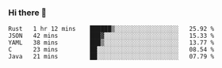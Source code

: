### Hi there 👋

<!--
**WShiBin/WShiBin** is a ✨ _special_ ✨ repository because its `README.md` (this file) appears on your GitHub profile.

Here are some ideas to get you started:

- 🔭 I’m currently working on ...
- 🌱 I’m currently learning ...
- 👯 I’m looking to collaborate on ...
- 🤔 I’m looking for help with ...
- 💬 Ask me about ...
- 📫 How to reach me: ...
- 😄 Pronouns: ...
- ⚡ Fun fact: ...
-->

<!--START_SECTION:waka-->
```text
Rust   1 hr 12 mins    ██████▒░░░░░░░░░░░░░░░░░░   25.92 % 
JSON   42 mins         ███▓░░░░░░░░░░░░░░░░░░░░░   15.33 % 
YAML   38 mins         ███▒░░░░░░░░░░░░░░░░░░░░░   13.77 % 
C      23 mins         ██░░░░░░░░░░░░░░░░░░░░░░░   08.54 % 
Java   21 mins         ██░░░░░░░░░░░░░░░░░░░░░░░   07.79 % 
```
<!--END_SECTION:waka-->

